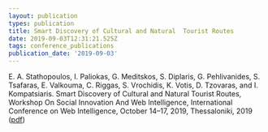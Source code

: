 ```yaml
---
layout: publication
types: publication
title: Smart Discovery of Cultural and Natural  Tourist Routes
date: 2019-09-03T12:31:21.525Z
tags: conference_publications
publication_date: '2019-09-03'
---
```

E. A. Stathopoulos, I. Paliokas, G. Meditskos, S.  Diplaris, G. Pehlivanides, S. Tsafaras, E. Valkouma, C. Riggas, S. Vrochidis, K. Votis, D. Tzovaras,  and I. Kompatsiaris. Smart Discovery of Cultural and Natural  Tourist Routes, Workshop On Social Innovation And Web Intelligence, International Conference  on Web Intelligence, October 14–17, 2019, Thessaloniki, 2019 ([pdf](https://zenodo.org/record/3491984#.XafuA-gzY2y))
